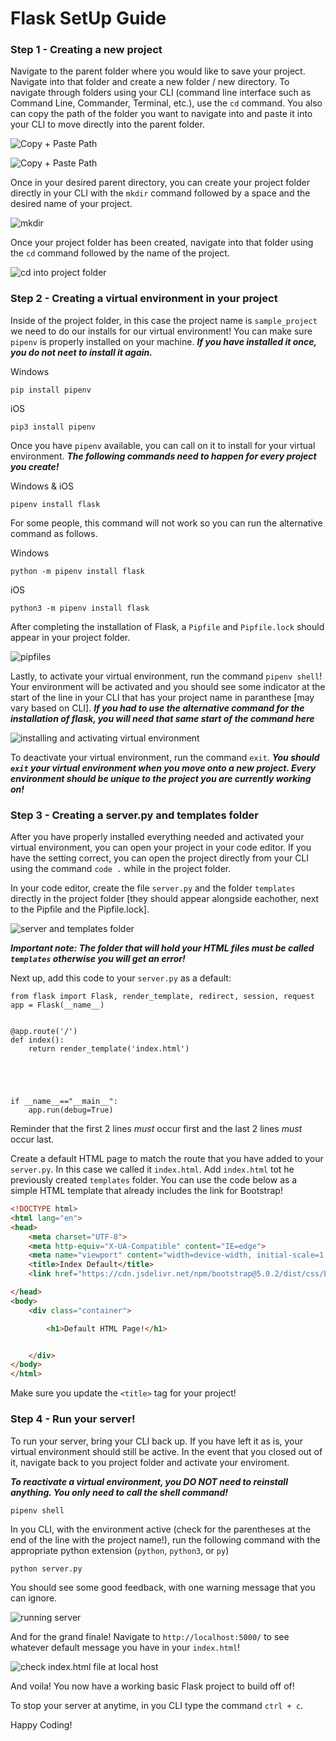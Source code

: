 # Flask SetUp Guide

### Step 1 - Creating a new project

Navigate to the parent folder where you would like to save your project. Navigate into that folder and create a new folder / new directory. To navigate through folders using your CLI (command line interface such as Command Line, Commander, Terminal, etc.), use the ` cd ` command. You also can copy the path of the folder you want to navigate into and paste it into your CLI to move directly into the parent folder.

![Copy + Paste Path](https://github.com/kcwebers/FlaskSetUpGuide/blob/main/screencaps/nav0.png "Copy + Paste Path")

![Copy + Paste Path](https://github.com/kcwebers/FlaskSetUpGuide/blob/main/screencaps/nav1.png "Copy + Paste Path")

Once in your desired parent directory, you can create your project folder directly in your CLI with the ` mkdir ` command followed by a space and the desired name of your project.

![mkdir](https://github.com/kcwebers/FlaskSetUpGuide/blob/main/screencaps/mkdir.png "mkdir")

Once your project folder has been created, navigate into that folder using the ` cd ` command followed by the name of the project.

![cd into project folder](https://github.com/kcwebers/FlaskSetUpGuide/blob/main/screencaps/cdproject.png "cd into project folder")

### Step 2 - Creating a virtual environment in your project

Inside of the project folder, in this case the project name is ` sample_project ` we need to do our installs for our virtual environment! You can make sure ` pipenv ` is properly installed on your machine. _**If you have installed it once, you do not neet to install it again.**_

Windows
```text
pip install pipenv
```

iOS
```text
pip3 install pipenv
```

Once you have ` pipenv ` available, you can call on it to install for your virtual environment. _**The following commands need to happen for every project you create!**_

Windows & iOS
```text
pipenv install flask
```

For some people, this command will not work so you can run the alternative command as follows.

Windows
```text
python -m pipenv install flask
```

iOS
```text
python3 -m pipenv install flask
```

After completing the installation of Flask, a ` Pipfile ` and ` Pipfile.lock ` should appear in your project folder.

![pipfiles](https://github.com/kcwebers/FlaskSetUpGuide/blob/main/screencaps/pipfile.png "pipfiles")

Lastly, to activate your virtual environment, run the command ` pipenv shell `! Your environment will be activated and you should see some indicator at the start of the line in your CLI that has your project name in paranthese [may vary based on CLI]. _**If you had to use the alternative command for the installation of flask, you will need that same start of the command here**_

![installing and activating virtual environment](https://github.com/kcwebers/FlaskSetUpGuide/blob/main/screencaps/venv.png "installing and activating virtual environment")

To deactivate your virtual environment, run the command ` exit `. _**You should ` exit ` your virtual environment when you move onto a new project. Every environment should be unique to the project you are currently working on!**_

### Step 3 - Creating a server.py and templates folder

After you have properly installed everything needed and activated your virtual environment, you can open your project in your code editor. If you have the setting correct, you can open the project directly from your CLI using the command ` code . ` while in the project folder.

In your code editor, create the file ` server.py ` and the folder ` templates ` directly in the project folder [they should appear alongside eachother, next to the Pipfile and the Pipfile.lock].

![server and templates folder](https://github.com/kcwebers/FlaskSetUpGuide/blob/main/screencaps/server_templates.png "server and templates folder")

_**Important note: The folder that will hold your HTML files must be called ` templates ` otherwise you will get an error!**_

Next up, add this code to your ` server.py ` as a default:

```PY
from flask import Flask, render_template, redirect, session, request
app = Flask(__name__)


@app.route('/')
def index():
    return render_template('index.html')





if __name__=="__main__":
    app.run(debug=True)
```

Reminder that the first 2 lines _must_ occur first and the last 2 lines _must_ occur last.

Create a default HTML page to match the route that you have added to your ` server.py `. In this case we called it ` index.html `. Add ` index.html ` tot he previously created ` templates ` folder. You can use the code below as a simple HTML template that already includes the link for Bootstrap!

```HTML
<!DOCTYPE html>
<html lang="en">
<head>
    <meta charset="UTF-8">
    <meta http-equiv="X-UA-Compatible" content="IE=edge">
    <meta name="viewport" content="width=device-width, initial-scale=1.0">
    <title>Index Default</title>
    <link href="https://cdn.jsdelivr.net/npm/bootstrap@5.0.2/dist/css/bootstrap.min.css" rel="stylesheet" integrity="sha384-EVSTQN3/azprG1Anm3QDgpJLIm9Nao0Yz1ztcQTwFspd3yD65VohhpuuCOmLASjC" crossorigin="anonymous">

</head>
<body>
    <div class="container">

        <h1>Default HTML Page!</h1>


    </div>
</body>
</html>
```

Make sure you update the ` <title> ` tag for your project!

### Step 4 - Run your server!

To run your server, bring your CLI back up. If you have left it as is, your virtual environment should still be active. In the event that you closed out of it, navigate back to you project folder and activate your enviroment.

_**To reactivate a virtual environment, you DO NOT need to reinstall anything. You only need to call the shell command!**_

```text
pipenv shell
```

In you CLI, with the environment active (check for the parentheses at the end of the line with the project name!), run the following command with the appropriate python extension (`python`, `python3`, or `py`)

```text
python server.py
```
You should see some good feedback, with one warning message that you can ignore.

![running server](https://github.com/kcwebers/FlaskSetUpGuide/blob/main/screencaps/serverrun.png "running server")

And for the grand finale! Navigate to ` http://localhost:5000/ ` to see whatever default message you have in your ` index.html `!

![check index.html file at local host](https://github.com/kcwebers/FlaskSetUpGuide/blob/main/screencaps/check.png "check index.html file at local host")

And voila! You now have a working basic Flask project to build off of!

To stop your server at anytime, in you CLI type the command ` ctrl + c `.

Happy Coding!
